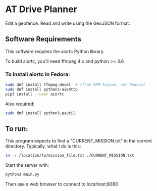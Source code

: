 # AT Drive Planner

Edit a geofence.  Read and write using the GeoJSON format.


## Software Requirements

This software requires the aiortc Python library.  

To build aiortc, you'll need ffmpeg 4.x and python >= 3.6


### To install aiortc in Fedora:

```bash
sudo dnf install ffmpeg-devel  # (from RPM Fusion, not Fedora)
sudo dnf install python3-aiohttp
pip3 install --user aiortc
```

Also required:

```bash
sudo dnf install python3-psutil
```

## To run:

This program expects to find a "CURRENT_MISSION.txt" in the current directory.
Typically, what I do is this:

```bash
ln -s /location/to/mission_file.txt ./CURRENT_MISSION.txt
```

Start the server with:

```bash
python3 main.py
```

Then use a web browser to connect to localhost:8080

